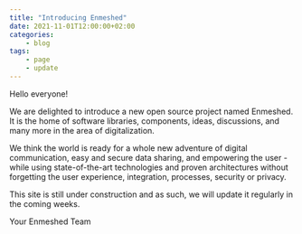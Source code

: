 ```yaml
---
title: "Introducing Enmeshed"
date: 2021-11-01T12:00:00+02:00
categories:
    - blog
tags:
    - page
    - update
---
```


Hello everyone!

We are delighted to introduce a new open source project named Enmeshed. It is the home of software libraries, components, ideas, discussions, and many more in the area of digitalization.

We think the world is ready for a whole new adventure of digital communication, easy and secure data sharing, and empowering the user - while using state-of-the-art technologies and proven architectures without forgetting the user experience, integration, processes, security or privacy.

This site is still under construction and as such, we will update it regularly in the coming weeks.

Your Enmeshed Team
